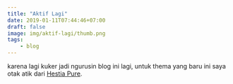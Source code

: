 ```yaml
---
title: "Aktif Lagi"
date: 2019-01-11T07:44:46+07:00
draft: false
image: img/aktif-lagi/thumb.png
tags: 
    - blog
---
```

karena lagi kuker jadi ngurusin blog ini lagi, untuk thema yang baru ini saya otak atik dari [Hestia Pure](https://github.com/diwao/hestia-pure/).